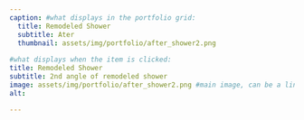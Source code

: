 ```yaml
---
caption: #what displays in the portfolio grid:
  title: Remodeled Shower
  subtitle: Ater
  thumbnail: assets/img/portfolio/after_shower2.png
  
#what displays when the item is clicked:
title: Remodeled Shower
subtitle: 2nd angle of remodeled shower
image: assets/img/portfolio/after_shower2.png #main image, can be a link or a file in assets/img/portfolio
alt:

---
```


